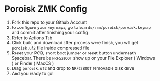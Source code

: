 # Poroisk ZMK Config 

1. Fork this repo to your Github Account
2. to configure your keymaps, go to `boards/arm/poroisk/poroisk.keymap` and commit after finishing your config
3. Refer to Actions Tab
4. Click build and download after process were finish, you will get `poroisk.uf2` file inside compressed file
5. Reset your PCB, short boot jumper or reset button underneath Spacebar. There be `NRF52BOOT` show up on your File Explorer ( Windows ) or Finder ( MacOS )
7. Drag `poroisk.uf2` and drop to `NRF52BOOT` removable disk drive
8. And you ready to go!